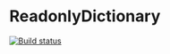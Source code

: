 # ReadonlyDictionary
[![Build status](https://ci.appveyor.com/api/projects/status/59j6x769tapflbcj?svg=true)](https://ci.appveyor.com/project/steven-dawkins/readonlydictionary)
